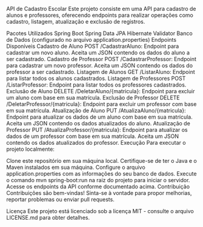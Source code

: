 API de Cadastro Escolar
Este projeto consiste em uma API para cadastro de alunos e professores, oferecendo endpoints para realizar operações como cadastro, listagem, atualização e exclusão de registros.

Pacotes Utilizados
Spring Boot
Spring Data JPA
Hibernate Validator
Banco de Dados (configurado no arquivo application.properties)
Endpoints Disponíveis
Cadastro de Aluno
POST /CadastrarAluno: Endpoint para cadastrar um novo aluno. Aceita um JSON contendo os dados do aluno a ser cadastrado.
Cadastro de Professor
POST /CadastrarProfessor: Endpoint para cadastrar um novo professor. Aceita um JSON contendo os dados do professor a ser cadastrado.
Listagem de Alunos
GET /ListarAluno: Endpoint para listar todos os alunos cadastrados.
Listagem de Professores
POST /ListarProfessor: Endpoint para listar todos os professores cadastrados.
Exclusão de Aluno
DELETE /DeletarAluno/{matricula}: Endpoint para excluir um aluno com base em sua matrícula.
Exclusão de Professor
DELETE /DeletarProfessor/{matricula}: Endpoint para excluir um professor com base em sua matrícula.
Atualização de Aluno
PUT /AtualizaAluno/{matricula}: Endpoint para atualizar os dados de um aluno com base em sua matrícula. Aceita um JSON contendo os dados atualizados do aluno.
Atualização de Professor
PUT /AtualizaProfessor/{matricula}: Endpoint para atualizar os dados de um professor com base em sua matrícula. Aceita um JSON contendo os dados atualizados do professor.
Execução
Para executar o projeto localmente:

Clone este repositório em sua máquina local.
Certifique-se de ter o Java e o Maven instalados em sua máquina.
Configure o arquivo application.properties com as informações do seu banco de dados.
Execute o comando mvn spring-boot:run na raiz do projeto para iniciar o servidor.
Acesse os endpoints da API conforme documentado acima.
Contribuição
Contribuições são bem-vindas! Sinta-se à vontade para propor melhorias, reportar problemas ou enviar pull requests.

Licença
Este projeto está licenciado sob a licença MIT - consulte o arquivo LICENSE.md para obter detalhes.